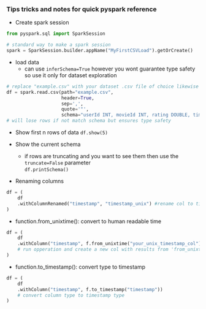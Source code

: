 
### Tips tricks and notes for quick pyspark reference
- Create spark session 
```python
from pyspark.sql import SparkSession

# standard way to make a spark session
spark = SparkSession.builder.appName("MyFirstCSVLoad").getOrCreate()
```

- load data
  - can use ```inferSchema=True``` however you wont guarantee type safety so use it only for dataset exploration
```python
# replace "example.csv" with your dataset .csv file of choice likewise change the schema to the dataset schema too
df = spark.read.csv(path="example.csv", 
                    header=True, 
                    sep=',',
                    quote='"',
                    schema="userId INT, movieId INT, rating DOUBLE, timestamp INT") #schema DDL/DML 
# will lose rows if not match schema but ensures type safety
```
- Show first n rows of data
```df.show(5)```

- Show the current schema
  - if rows are truncating and you want to see them then use the ```truncate=False``` parameter  
```df.printSchema()```

- Renaming columns
```python
df = (
    df
    .withColumnRenamed("timestamp", "timestamp_unix") #rename col to timestamp_unix
)
````

- function.from_unixtime(): convert to human readable time
```python
df = (
    df
    .withColumn("timestamp", f.from_unixtime("your_unix_timestamp_col")) 
    # run opperation and create a new col with results from 'from_unixtime' function
)
```

- function.to_timestamp(): convert type to timestamp
```python
df = (
    df
    .withColumn("timestamp", f.to_timestamp("timestamp"))
    # convert column type to timestamp type
)
```
